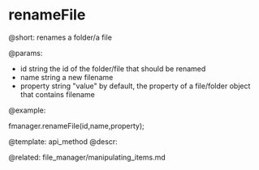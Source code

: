 renameFile
=============

@short:
	renames a folder/a file

@params:

- id			string			the id of the folder/file that should be renamed
- name			string			a new filename
- property		string			"value" by default, the property of a file/folder object that contains filename



@example:

fmanager.renameFile(id,name,property);

@template:	api_method
@descr:

@related:
file_manager/manipulating_items.md


